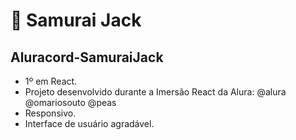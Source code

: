 # :japanese_goblin: Samurai Jack

##  Aluracord-SamuraiJack 
- 1º em React.
- Projeto desenvolvido durante a Imersão React da Alura: @alura @omariosouto @peas
- Responsivo.
- Interface de usuário agradável.
